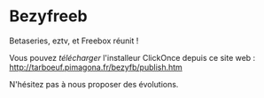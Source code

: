 Bezyfreeb
=========

Betaseries, eztv, et Freebox réunit !

Vous pouvez _télécharger_ l'installeur ClickOnce depuis ce site web :
http://tarboeuf.pimagona.fr/bezyfb/publish.htm

N'hésitez pas à nous proposer des évolutions.